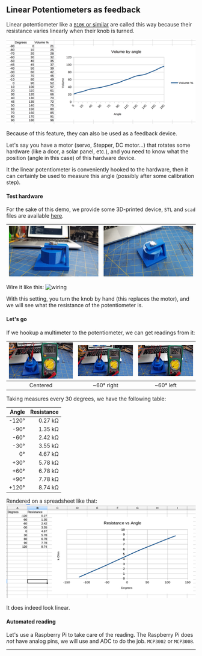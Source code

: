 ## Linear Potentiometers as feedback
Linear potentiometer like a [`B10K` or similar](https://www.allelectronics.com/item/nltp-50k/50k-linear-taper-pot-6mm-shaft/1.html) are called this way because their resistance varies linearly
when their knob is turned.

![Chart](./images/chart.png)

Because of this feature, they can also be used as a feedback device.

Let's say you have a motor (servo, Stepper, DC motor...) that rotates some hardware 
(like a door, a solar panel, etc.), and you need to know what the position (angle in this case) of this hardware device.

It the linear potentiometer is conveniently hooked to the hardware, then it can certainly be used
to measure this angle (possibly after some calibration step).

#### Test hardware
For the sake of this demo, we provide some 3D-printed device, `STL` and `scad` files are available
[here](https://github.com/OlivierLD/3DPrinting/tree/master/OpenSCAD/MiscParts).

| ![One](./images/linear.pot.stand.jpg) | ![Two](./images/linear.pot.stand.2.jpg) |
|:-------------------------------------:|:---------------------------------------:|

Wire it like this:
![wiring](https://dwengo.org/wp-content/uploads/2019/07/potentiometer.jpg)

With this setting, you turn the knob by hand (this replaces the motor), and we will see
what the resistance of the potentiometer is.

#### Let's go
If we hookup a multimeter to the potentiometer, we can get readings from it:

| ![One](./images/multimeter/01.jpg) | ![Two](./images/multimeter/02.jpg) | ![Three](./images/multimeter/03.jpg) |
|:----------------------------------:|:----------------------------------:|:------------------------------------:|
| Centered                           | ~60&deg; right                     | ~60&deg; left                        |


Taking measures every 30 degrees, we have the following table:

| Angle | Resistance |
|------:|-----------:|
| -120&deg;| 0.27 k&Omega;| 
| -90&deg;| 1.35 k&Omega;| 
| -60&deg;| 2.42 k&Omega;| 
| -30&deg;| 3.55 k&Omega;| 
| 0&deg;| 4.67 k&Omega;| 
| +30&deg;| 5.78 k&Omega;| 
| +60&deg;| 6.78 k&Omega;| 
| +90&deg;| 7.78 k&Omega;| 
| +120&deg;| 8.74 k&Omega;| 

Rendered on a spreadsheet like that:
![Ohm vs Angle](./images/resistance.vs.angle.png)

It does indeed look linear.

#### Automated reading
Let's use a Raspberry Pi to take care of the reading.
The Raspberry Pi does *not* have analog pins, we will use and ADC to do the job.
`MCP3002` or `MCP3008`.


---
